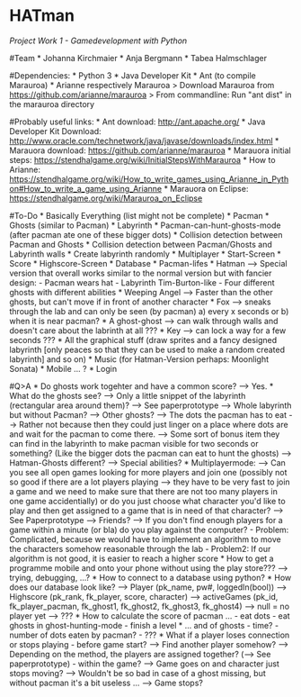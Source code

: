 # HATman
_Project Work 1 - Gamedevelopment with Python_


#Team
	* Johanna Kirchmaier
	* Anja Bergmann
	* Tabea Halmschlager


#Dependencies: 
	* Python 3
	* Java Developer Kit
	* Ant (to compile Marauroa)
	* Arianne respectively Marauroa
		> Download Marauroa from https://github.com/arianne/marauroa
		> From commandline: Run "ant dist" in the marauroa directory


#Probably useful links:
	* Ant download: http://ant.apache.org/
	* Java Developer Kit Download: http://www.oracle.com/technetwork/java/javase/downloads/index.html
	* Marauora download: https://github.com/arianne/marauroa
	* Marauora initial steps: https://stendhalgame.org/wiki/InitialStepsWithMarauroa
	* How to Arianne: https://stendhalgame.org/wiki/How_to_write_games_using_Arianne_in_Python#How_to_write_a_game_using_Arianne
	* Marauora on Eclipse: https://stendhalgame.org/wiki/Marauroa_on_Eclipse


#To-Do
	* Basically Everything (list might not be complete)
	* Pacman
	* Ghosts (similar to Pacman)
	* Labyrinth
	* Pacman-can-hunt-ghosts-mode (after pacman ate one of these bigger dots)
	* Collision detection between Pacman and Ghosts
	* Collision detection between Pacman/Ghosts and Labyrinth walls 
	* Create labyrinth randomly
	* Multiplayer
	* Start-Screen
	* Score
	* Highscore-Screen
	* Database
	* Pacman-lifes
	* Hatman
		--> Special version that overall works similar to the normal version but with fancier design: 
			- Pacman wears hat
			- Labyrinth Tim-Burton-like
			- Four different ghosts with different abilities
				* Weeping Angel --> Faster than the other ghosts, but can't move if in front of another character
				* Fox --> sneaks through the lab and can only be seen (by pacman) a) every x seconds or b) when 
					it is near pacman?
				* A ghost-ghost --> can walk through walls and doesn't care about the labrinth at all ???
				* Key --> can lock a way for a few seconds ???
	* All the graphical stuff (draw sprites and a fancy designed labyrinth [only peaces so that they can be used 
		to make a random created labyrinth] and so on)
	* Music (for Hatman-Version perhaps: Moonlight Sonata)
	* Mobile ... ?
	* Login

#Q>A
	* Do ghosts work togehter and have a common score? --> Yes.
	* What do the ghosts see? 
		--> Only a little snippet of the labyrinth (rectangular area around them)? --> See paperprototype
		--> Whole labyrinth but without Pacman? 
		--> Other ghosts? 
		--> The dots the pacman has to eat --> Rather not because then they could just linger on a place where 
			dots are and wait for the pacman to come there. 
		--> Some sort of bonus item they can find in the labyrinth to make pacman visible for two 
				seconds or something? (Like the bigger dots the pacman can eat to hunt the ghosts)
		--> Hatman-Ghosts different? --> Special abilities? 
	* Multiplayermode: 
		--> Can you see all open games looking for more players and join one (possibly not so good if there are 
			a lot players playing --> they have to be very fast to join a game and we need to make sure that there 
			are not too many players in one game accidentially) or do you just choose what character you'd like to 
			play and then get assigned to a game that is in need of that character? --> See Paperprototype
		--> Friends? 
		--> If you don't find enough players for a game within a minute (or bla) do you play against the computer? 
			- Problem: Complicated, because we would have to implement an algorithm to move the characters 
				somehow reasonable through the lab
			- Problem2: If our algorithm is not good, it is easier to reach a higher score
	* How to get a programme mobile and onto your phone without using the play store??? --> trying, debugging, ...? 
	* How to connect to a database using python? 
	* How does our database look like? 
		--> Player (pk_name, pw#, loggedIn(bool))
		--> Highscore (pk_rank, fk_player, score, character)
		--> activeGames (pk_id, fk_player_pacman, fk_ghost1, fk_ghost2, fk_ghost3, fk_ghost4) --> null = no player yet
		--> ??? 
	* How to calculate the score of pacman ...
		- eat dots
		- eat ghosts in ghost-hunting-mode
		- finish a level
	* ... and of ghosts
		- time? 
		- number of dots eaten by pacman? 
		- ???
	* What if a player loses connection or stops playing
		- before game start?
			--> Find another player somehow? 
				--> Depending on the method, the players are assigned together? (--> See paperprototype)
		- within the game?
			--> Game goes on and character just stops moving? 
				--> Wouldn't be so bad in case of a ghost missing, but without pacman it's a bit useless ...
			--> Game stops? 